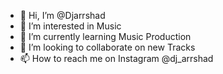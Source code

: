 - 👋 Hi, I’m @Djarrshad
- 👀 I’m interested in Music
- 🌱 I’m currently learning Music Production
- 💞️ I’m looking to collaborate on new Tracks
- 📫 How to reach me on Instagram @dj_arrshad

<!---
Djarrshad/Djarrshad is a ✨ special ✨ repository because its `README.md` (this file) appears on your GitHub profile.
You can click the Preview link to take a look at your changes.
--->
